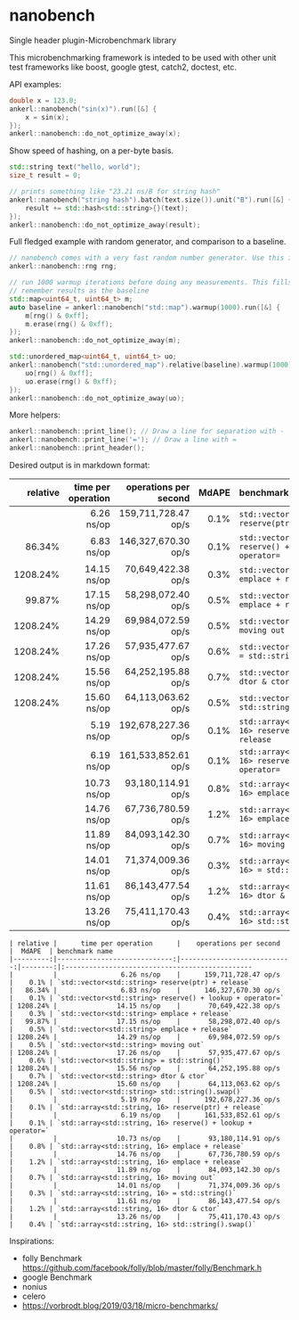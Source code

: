 # nanobench
Single header plugin-Microbenchmark library

This microbenchmarking framework is inteded to be used with other unit test frameworks like boost, google gtest, catch2, doctest, etc.

API examples:


```cpp
double x = 123.0;
ankerl::nanobench("sin(x)").run([&] {
    x = sin(x);
});
ankerl::nanobench::do_not_optimize_away(x);
```

Show speed of hashing, on a per-byte basis.
```cpp
std::string text("hello, world");
size_t result = 0;

// prints something like "23.21 ns/B for string hash"
ankerl::nanobench("string hash").batch(text.size()).unit("B").run([&] {
    result += std::hash<std::string>{}(text);
});
ankerl::nanobench::do_not_optimize_away(result);
```

Full fledged example with random generator, and comparison to a baseline.

```cpp
// nanobench comes with a very fast random number generator. Use this in the benchmark. Initializes with random_device.
ankerl::nanobench::rng rng;

// run 1000 warmup iterations before doing any measurements. This fills the map so it's size is stable.
// remember results as the baseline
std::map<uint64_t, uint64_t> m;
auto baseline = ankerl::nanobench("std::map").warmup(1000).run([&] {
    m[rng() & 0xff];
    m.erase(rng() & 0xff);
});
ankerl::nanobench::do_not_optimize_away(m);

std::unordered_map<uint64_t, uint64_t> uo;
ankerl::nanobench("std::unordered_map").relative(baseline).warmup(1000).run([&] {
    uo[rng() & 0xff];
    uo.erase(rng() & 0xff);
});
ankerl::nanobench::do_not_optimize_away(uo);
```    

More helpers:

```cpp
ankerl::nanobench::print_line(); // Draw a line for separation with -
ankerl::nanobench::print_line('='); // Draw a line with =
ankerl::nanobench::print_header(); 
```

Desired output is in markdown format:

| relative |      time per operation      |    operations per second    |  MdAPE  | benchmark name       
|---------:|-----------------------------:|----------------------------:|--------:|:----------------------------------------------- 
|          |                6.26 ns/op    |      159,711,728.47 op/s    |    0.1% | `std::vector<std::string> reserve(ptr) + release`
|   86.34% |                6.83 ns/op    |      146,327,670.30 op/s    |    0.1% | `std::vector<std::string> reserve() + lookup + operator=`
| 1208.24% |               14.15 ns/op    |       70,649,422.38 op/s    |    0.3% | `std::vector<std::string> emplace + release`
|   99.87% |               17.15 ns/op    |       58,298,072.40 op/s    |    0.5% | `std::vector<std::string> emplace + release`
| 1208.24% |               14.29 ns/op    |       69,984,072.59 op/s    |    0.5% | `std::vector<std::string> moving out`
| 1208.24% |               17.26 ns/op    |       57,935,477.67 op/s    |    0.6% | `std::vector<std::string> = std::string()`
| 1208.24% |               15.56 ns/op    |       64,252,195.88 op/s    |    0.7% | `std::vector<std::string> dtor & ctor`
| 1208.24% |               15.60 ns/op    |       64,113,063.62 op/s    |    0.5% | `std::vector<std::string> std::string().swap()`
|          |                5.19 ns/op    |      192,678,227.36 op/s    |    0.1% | `std::array<std::string, 16> reserve(ptr) + release`
|          |                6.19 ns/op    |      161,533,852.61 op/s    |    0.1% | `std::array<std::string, 16> reserve() + lookup + operator=`
|          |               10.73 ns/op    |       93,180,114.91 op/s    |    0.8% | `std::array<std::string, 16> emplace + release`
|          |               14.76 ns/op    |       67,736,780.59 op/s    |    1.2% | `std::array<std::string, 16> emplace + release`
|          |               11.89 ns/op    |       84,093,142.30 op/s    |    0.7% | `std::array<std::string, 16> moving out`
|          |               14.01 ns/op    |       71,374,009.36 op/s    |    0.3% | `std::array<std::string, 16> = std::string()`
|          |               11.61 ns/op    |       86,143,477.54 op/s    |    1.2% | `std::array<std::string, 16> dtor & ctor`
|          |               13.26 ns/op    |       75,411,170.43 op/s    |    0.4% | `std::array<std::string, 16> std::string().swap()`


```
| relative |      time per operation      |    operations per second    |  MdAPE  | benchmark name       
|---------:|-----------------------------:|----------------------------:|--------:|:----------------------------------------------- 
|          |                6.26 ns/op    |      159,711,728.47 op/s    |    0.1% | `std::vector<std::string> reserve(ptr) + release`
|   86.34% |                6.83 ns/op    |      146,327,670.30 op/s    |    0.1% | `std::vector<std::string> reserve() + lookup + operator=`
| 1208.24% |               14.15 ns/op    |       70,649,422.38 op/s    |    0.3% | `std::vector<std::string> emplace + release`
|   99.87% |               17.15 ns/op    |       58,298,072.40 op/s    |    0.5% | `std::vector<std::string> emplace + release`
| 1208.24% |               14.29 ns/op    |       69,984,072.59 op/s    |    0.5% | `std::vector<std::string> moving out`
| 1208.24% |               17.26 ns/op    |       57,935,477.67 op/s    |    0.6% | `std::vector<std::string> = std::string()`
| 1208.24% |               15.56 ns/op    |       64,252,195.88 op/s    |    0.7% | `std::vector<std::string> dtor & ctor`
| 1208.24% |               15.60 ns/op    |       64,113,063.62 op/s    |    0.5% | `std::vector<std::string> std::string().swap()`
|          |                5.19 ns/op    |      192,678,227.36 op/s    |    0.1% | `std::array<std::string, 16> reserve(ptr) + release`
|          |                6.19 ns/op    |      161,533,852.61 op/s    |    0.1% | `std::array<std::string, 16> reserve() + lookup + operator=`
|          |               10.73 ns/op    |       93,180,114.91 op/s    |    0.8% | `std::array<std::string, 16> emplace + release`
|          |               14.76 ns/op    |       67,736,780.59 op/s    |    1.2% | `std::array<std::string, 16> emplace + release`
|          |               11.89 ns/op    |       84,093,142.30 op/s    |    0.7% | `std::array<std::string, 16> moving out`
|          |               14.01 ns/op    |       71,374,009.36 op/s    |    0.3% | `std::array<std::string, 16> = std::string()`
|          |               11.61 ns/op    |       86,143,477.54 op/s    |    1.2% | `std::array<std::string, 16> dtor & ctor`
|          |               13.26 ns/op    |       75,411,170.43 op/s    |    0.4% | `std::array<std::string, 16> std::string().swap()`
```

Inspirations:
* folly Benchmark https://github.com/facebook/folly/blob/master/folly/Benchmark.h
* google Benchmark
* nonius
* celero
* https://vorbrodt.blog/2019/03/18/micro-benchmarks/
